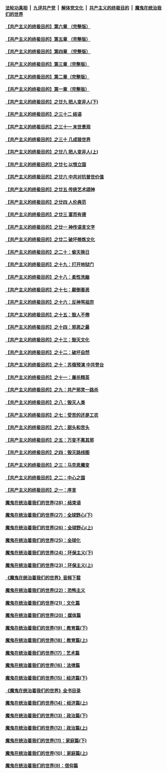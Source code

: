 

####  [法轮功真相](../../../../basic/blob/master/README.md?t=05251731) &nbsp;|&nbsp; [九评共产党](../../../../9ping.md/blob/master/README.md?t=05251731) &nbsp;|&nbsp; [解体党文化](../../../../jtdwh.md/blob/master/README.md?t=05251731)  &nbsp;|&nbsp; [共产主义的终极目的](../../../../gczydzjmd.md/blob/master/README.md?t=05251731) &nbsp;|&nbsp; [魔鬼在统治我们的世界](../../../../mgztzwmdsj.md/blob/master/README.md?t=05251731) 

#### [【共产主义的终极目的】第六章 （完整版）](../pages/nsc422/n11428913.md?t=05251731) 

#### [【共产主义的终极目的】第五章 （完整版）](../pages/nsc422/n11428912.md?t=05251731) 

#### [【共产主义的终极目的】第四章 （完整版）](../pages/nsc422/n11428907.md?t=05251731) 

#### [【共产主义的终极目的】第三章（完整版）](../pages/nsc422/n11428848.md?t=05251731) 

#### [【共产主义的终极目的】第二章（完整版）](../pages/nsc422/n11428831.md?t=05251731) 

#### [【共产主义的终极目的】第一章（完整版）](../pages/nsc422/n11417651.md?t=05251731) 

#### [【共产主义的终极目的】之廿九 把人变非人(下)](../pages/nsc422/n11344140.md?t=05251731) 

#### [【共产主义的终极目的】之三十二 结语](../pages/nsc422/n11360535.md?t=05251731) 

#### [【共产主义的终极目的】之三十一 末世景观](../pages/nsc422/n11351129.md?t=05251731) 

#### [【共产主义的终极目的】之三十 几成狼世界](../pages/nsc422/n11348280.md?t=05251731) 

#### [【共产主义的终极目的】之廿八 把人变非人(上)](../pages/nsc422/n11340492.md?t=05251731) 

#### [【共产主义的终极目的】之廿七 以恨立国](../pages/nsc422/n11336944.md?t=05251731) 

#### [【共产主义的终极目的】之廿六 中共对抗普世价值](../pages/nsc422/n11324785.md?t=05251731) 

#### [【共产主义的终极目的】之廿五 传统艺术颂神](../pages/nsc422/n11296396.md?t=05251731) 

#### [【共产主义的终极目的】之廿四 人伦典范](../pages/nsc422/n11296397.md?t=05251731) 

#### [【共产主义的终极目的】之廿三 富而有德](../pages/nsc422/n11283598.md?t=05251731) 

#### [【共产主义的终极目的】之廿一 神传语言文字](../pages/nsc422/n11263265.md?t=05251731) 

#### [【共产主义的终极目的】之廿二 破坏修炼文化](../pages/nsc422/n11245728.md?t=05251731) 

#### [【共产主义的终极目的】之二十：偷天换日](../pages/nsc422/n11238846.md?t=05251731) 

#### [【共产主义的终极目的】之十九：打开地狱门](../pages/nsc422/n11206376.md?t=05251731) 

#### [【共产主义的终极目的】之十八：柔性洗脑](../pages/nsc422/n11199994.md?t=05251731) 

#### [【共产主义的终极目的】之十七：颠倒善恶](../pages/nsc422/n11179782.md?t=05251731) 

#### [【共产主义的终极目的】之十六：反神骂祖宗](../pages/nsc422/n11166798.md?t=05251731) 

#### [【共产主义的终极目的】之十五：毁人不倦](../pages/nsc422/n11166792.md?t=05251731) 

#### [【共产主义的终极目的】之十四：邪恶之最](../pages/nsc422/n11150249.md?t=05251731) 

#### [【共产主义的终极目的】之十三：毁灭文化](../pages/nsc422/n11135227.md?t=05251731) 

#### [【共产主义的终极目的】之十二：破坏自然](../pages/nsc422/n11135214.md?t=05251731) 

#### [【共产主义的终极目的】之十：苏俄预演 中共登台](../pages/nsc422/n11118424.md?t=05251731) 

#### [【共产主义的终极目的】之十一：屠杀精英](../pages/nsc422/n11118442.md?t=05251731) 

#### [【共产主义的终极目的】之九：共产邪灵一路杀](../pages/nsc422/n11114139.md?t=05251731) 

#### [【共产主义的终极目的】之八：毁灭人类](../pages/nsc422/n11108503.md?t=05251731) 

#### [【共产主义的终极目的】之七：受苦的还是工农](../pages/nsc422/n11101809.md?t=05251731) 

#### [【共产主义的终极目的】之六：甜头和苦头](../pages/nsc422/n11096971.md?t=05251731) 

#### [【共产主义的终极目的】之五：万变不离其邪](../pages/nsc422/n11091285.md?t=05251731) 

#### [【共产主义的终极目的】之四：毁灭路线图](../pages/nsc422/n11086284.md?t=05251731) 

#### [【共产主义的终极目的】之三：马克思魔变](../pages/nsc422/n11061941.md?t=05251731) 

#### [【共产主义的终极目的】之二：中心之国](../pages/nsc422/n11047728.md?t=05251731) 

#### [【共产主义的终极目的】之一：序言](../pages/nsc422/n11086077.md?t=05251731) 

#### [魔鬼在统治着我们的世界(28)：结束语](../pages/nsc422/n10936246.md?t=05251731) 

#### [魔鬼在统治着我们的世界(27)：全球野心(下)](../pages/nsc422/n10928319.md?t=05251731) 

#### [魔鬼在统治着我们的世界(26)：全球野心(上)](../pages/nsc422/n10900318.md?t=05251731) 

#### [魔鬼在统治着我们的世界(25)：全球化](../pages/nsc422/n10788205.md?t=05251731) 

#### [魔鬼在统治着我们的世界(24)：环保主义(下)](../pages/nsc422/n10695307.md?t=05251731) 

#### [魔鬼在统治着我们的世界(23)：环保主义(上)](../pages/nsc422/n10688613.md?t=05251731) 

#### [《魔鬼在统治着我们的世界》音频下载](../pages/nsc422/n10635553.md?t=05251731) 

#### [魔鬼在统治着我们的世界(22)：恐怖主义](../pages/nsc422/n10614727.md?t=05251731) 

#### [魔鬼在统治着我们的世界(21)：文化篇](../pages/nsc422/n10597706.md?t=05251731) 

#### [魔鬼在统治着我们的世界(20)：媒体篇](../pages/nsc422/n10586579.md?t=05251731) 

#### [魔鬼在统治着我们的世界(19)：教育篇(下)](../pages/nsc422/n10564808.md?t=05251731) 

#### [魔鬼在统治着我们的世界(18)：教育篇(上)](../pages/nsc422/n10526970.md?t=05251731) 

#### [魔鬼在统治着我们的世界(17)：艺术篇](../pages/nsc422/n10499093.md?t=05251731) 

#### [魔鬼在统治着我们的世界(16)：法律篇](../pages/nsc422/n10485969.md?t=05251731) 

#### [魔鬼在统治着我们的世界(15)：经济篇(下)](../pages/nsc422/n10469975.md?t=05251731) 

#### [《魔鬼在统治着我们的世界》全书目录](../pages/nsc422/n10464261.md?t=05251731) 

#### [魔鬼在统治着我们的世界(14)：经济篇(上)](../pages/nsc422/n10457370.md?t=05251731) 

#### [魔鬼在统治着我们的世界(13)：政治篇(下)](../pages/nsc422/n10448270.md?t=05251731) 

#### [魔鬼在统治着我们的世界(12)：政治篇(上)](../pages/nsc422/n10444576.md?t=05251731) 

#### [魔鬼在统治着我们的世界(11)：家庭篇(下)](../pages/nsc422/n10440961.md?t=05251731) 

#### [魔鬼在统治着我们的世界(10)：家庭篇(上)](../pages/nsc422/n10435448.md?t=05251731) 

#### [魔鬼在统治着我们的世界(9)：信仰篇](../pages/nsc422/n10432159.md?t=05251731) 


